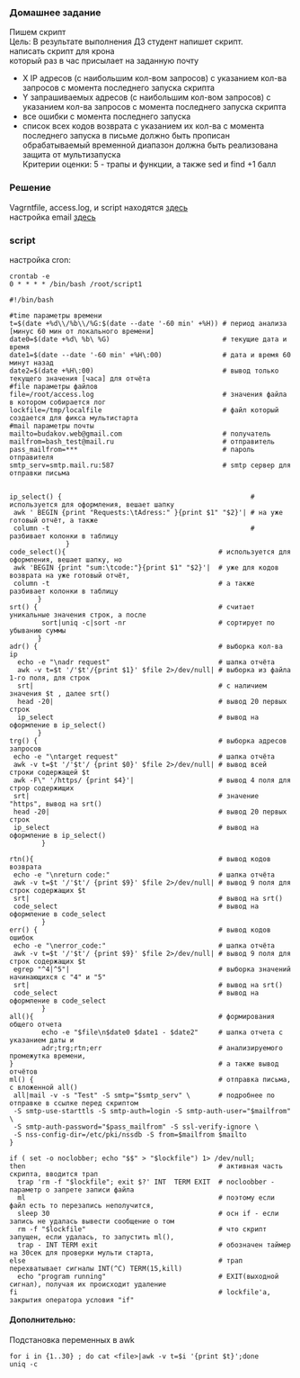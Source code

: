 ### Домашнее задание
Пишем скрипт  
Цель: В результате выполнения ДЗ студент напишет скрипт.   
написать скрипт для крона    
который раз в час присылает на заданную почту   
- X IP адресов (с наибольшим кол-вом запросов) с указанием кол-ва запросов c момента последнего запуска скрипта  
- Y запрашиваемых адресов (с наибольшим кол-вом запросов) с указанием кол-ва запросов c момента последнего запуска скрипта  
- все ошибки c момента последнего запуска  
- список всех кодов возврата с указанием их кол-ва с момента последнего запуска 
в письме должно быть прописан обрабатываемый временной диапазон должна быть реализована защита от мультизапуска  
Критерии оценки: 5 - трапы и функции, а также sed и find +1 балл  
### Решение  
Vagrntfile, access.log, и script находятся [здесь](https://github.com/dbudakov/4.bash/tree/master/homework)  
настройка email [здесь](https://github.com/dbudakov/4.bash/blob/master/mail.md)  
### script
настройка cron:  
```shell
crontab -e
0 * * * * /bin/bash /root/script1  
```

```shell
#!/bin/bash

#time параметры времени
t=$(date +%d\\/%b\\/%G:$(date --date '-60 min' +%H)) # период анализа [минус 60 мин от локального времени]
date0=$(date +%d\ %b\ %G)                            # текущие дата и время
date1=$(date --date '-60 min' +%H\:00)               # дата и время 60 минут назад
date2=$(date +%H\:00)                                # вывод только текущего значения [часа] для отчёта
#file параметры файлов  
file=/root/access.log                                # значения файла в котором собирается лог
lockfile=/tmp/localfile                              # файл который создается для фикса мультистарта
#mail параметры почты 
mailto=budakov.web@gmail.com                         # получатель
mailfrom=bash_test@mail.ru                           # отправитель
pass_mailfrom=***                                    # пароль отправителя
smtp_serv=smtp.mail.ru:587                           # smtp сервер для отправки письма


ip_select() {                                               # используется для оформления, вешает шапку
 awk ' BEGIN {print "Requests:\tAdress:" }{print $1" "$2}'| # на уже готовый отчёт, а также 
 column -t                                                  # разбивает колонки в таблицу
              }
code_select(){                                      # используется для оформления, вешает шапку, но 
 awk 'BEGIN {print "sum:\tcode:"}{print $1" "$2}'|  # уже для кодов возврата на уже готовый отчёт, 
 column -t                                          # а также разбивает колонки в таблицу
       }
srt() {                                             # считает уникальные значения строк, а после
        sort|uniq -c|sort -nr                       # сортирует по убыванию суммы
       }                                                    
adr() {                                             # выборка кол-ва ip 
  echo -e "\nadr request"                           # шапка отчёта
  awk -v t=$t '/'$t'/{print $1}' $file 2>/dev/null| # выборка из файла 1-го поля, для строк 
  srt|                                              # с наличием значения $t , далее srt()
  head -20|                                         # вывод 20 первых строк
  ip_select                                         # вывод на оформление в ip_select()
       }
trg() {                                             # выборка адресов запросов    
 echo -e "\ntarget request"                         # шапка отчёта
 awk -v t=$t '/'$t'/ {print $0}' $file 2>/dev/null| # вывод всей строки содержащей $t
 awk -F\" '/https/ {print $4}'|                     # вывод 4 поля для строр содержищих
 srt|                                               # значение "https", вывод на srt()
 head -20|                                          # вывод 20 первых строк
 ip_select                                          # вывод на оформление в ip_select()   
        }

rtn(){                                              # вывод кодов возврата
 echo -e "\nreturn code:"                           # шапка отчёта        
 awk -v t=$t '/'$t'/ {print $9}' $file 2>/dev/null| # вывод 9 поля для строк содержащих $t
 srt|                                               # вывод на srt()
 code_select                                        # вывод на оформление в code_select
        }
err() {                                             # вывод кодов ошибок
 echo -e "\nerror_code:"                            # шапка отчёта
 awk -v t=$t '/'$t'/ {print $9}' $file 2>/dev/null| # вывод 9 поля для строк содержащих $t
 egrep "^4|^5"|                                     # выборка значений начинающихся с "4" и "5"   
 srt|                                               # вывод на srt()  
 code_select                                        # вывод на оформление в code_select     
        }
all(){                                              # формирования общего отчета
        echo -e "$file\n$date0 $date1 - $date2"     # шапка отчета с указанием даты и 
        adr;trg;rtn;err                             # анализируемого промежутка времени,
}                                                   # а также вывод отчётов
ml() {                                              # отправка письма, с вложенной all()
 all|mail -v -s "Test" -S smtp="$smtp_serv" \       # подробнее по отправке в ссылке перед скриптом
 -S smtp-use-starttls -S smtp-auth=login -S smtp-auth-user="$mailfrom" \
 -S smtp-auth-password="$pass_mailfrom" -S ssl-verify-ignore \
 -S nss-config-dir=/etc/pki/nssdb -S from=$mailfrom $mailto
}

if ( set -o noclobber; echo "$$" > "$lockfile") 1> /dev/null; 
then                                                # активная часть скрипта, вводится трап
  trap 'rm -f "$lockfile"; exit $?' INT  TERM EXIT  # nocloobber - параметр о запрете записи файла
  ml                                                # поэтому если файл есть то перезапись неполучится,
  sleep 30                                          # осн if - если запись не удалась вывести сообщение о том
  rm -f "$lockfile"                                 # что скрипт запущен, если удалась, то запустить ml(), 
  trap - INT TERM exit                              # обозначен таймер на 30сек для проверки мульти старта,  
else                                                # трап перехватывает сигналы INT(^C) TERM(15,kill) 
  echo "program running"                            # EXIT(выходной сигнал), получая их происходит удаление
fi                                                  # lockfile'a, закрытия оператора условия "if"
```     
#### Дополнительно:  
Подстановка переменных в awk  
```
for i in {1..30} ; do cat <file>|awk -v t=$i '{print $t}';done
uniq -c
```
